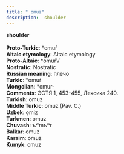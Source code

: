 ```yaml
---
title: " omuz"
description:  shoulder
---
```

<p data-pagefind-weight="0.5">
<strong> shoulder</strong><br><br>
<strong>Proto-Turkic</strong>:  *omuŕ<br>
<strong>Altaic etymology</strong>:  Altaic etymology<br>
<strong> Proto-Altaic</strong>:  *omuŕV<br>
<strong>Nostratic</strong>:  Nostratic<br>
<strong>Russian meaning</strong>:  плечо<br>
<strong>Turkic</strong>:  *omuŕ<br>
<strong>Mongolian</strong>:  *omur-<br>
<strong>Comments</strong>:  ЭСТЯ 1, 453-455, Лексика 240.<br>
<strong>Turkish</strong>:  omuz<br>
<strong>Middle Turkic</strong>:  omuz (Pav. C.)<br>
<strong>Uzbek</strong>:  ọmiz<br>
<strong>Turkmen</strong>:  omuz<br>
<strong>Chuvash</strong>:  ъʷmъʷr<br>
<strong>Balkar</strong>:  omuz<br>
<strong>Karaim</strong>:  omuz<br>
<strong>Kumyk</strong>:  omuz<br>

</p>
